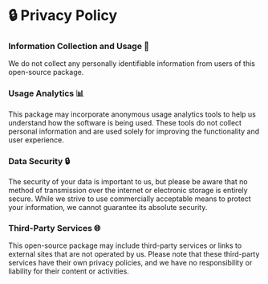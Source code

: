 # 🔒 Privacy Policy

### **Information Collection and Usage** 📄

We do not collect any personally identifiable information from users of this open-source package.

### **Usage Analytics** 📊

This package may incorporate anonymous usage analytics tools to help us understand how the software is being used. These tools do not collect personal information and are used solely for improving the functionality and user experience.

### **Data Security** 🔒

The security of your data is important to us, but please be aware that no method of transmission over the internet or electronic storage is entirely secure. While we strive to use commercially acceptable means to protect your information, we cannot guarantee its absolute security.

### **Third-Party Services** 🌐

This open-source package may include third-party services or links to external sites that are not operated by us. Please note that these third-party services have their own privacy policies, and we have no responsibility or liability for their content or activities.
